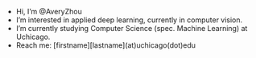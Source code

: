 - Hi, I’m @AveryZhou
- I’m interested in applied deep learning, currently in computer vision.
- I’m currently studying Computer Science (spec. Machine Learning) at Uchicago. 
- Reach me: \[firstname]\[lastname](at)uchicago(dot)edu

<!---
AveryZhou/AveryZhou is a ✨ special ✨ repository because its `README.md` (this file) appears on your GitHub profile.
You can click the Preview link to take a look at your changes.
--->
